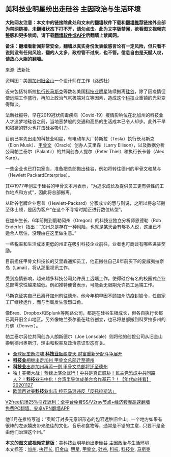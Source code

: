  <h2>美科技业明星纷出走硅谷 主因政治与生活环境</h2> <p class="notice"><b>大陆网友注意：本文中的链接除此处和文末的<a href="https://github.com/bannedbook/fanqiang" >翻墙</a>软件下载和<a href="https://github.com/killgcd/justmysocks/blob/master/README.md">翻墙推荐</a>链接外全部为禁网链接，未翻墙状态下打不开，请勿点击。此为文字版禁闻，欲看图文视频完整版和更多禁闻，请下载<a href="https://github.com/bannedbook/fanqiang">翻墙软件或APP</a>后翻墙上禁闻网。</p><p>备注：翻墙看新闻非常安全，翻墙以真实身份发表敏感言论有一定风险，但只看不说则没有任何风险，翻的人太多，政府管不过来，也不管。信息自由是天赋人权，请放心大胆的翻墙。</b></p>  <div class="entry"> <p>来源:&nbsp;法新社                                                </p> <p>资料图：美国<a href="https://www.bannedbook.org/bnews/tag/%e5%8a%a0%e5%b7%9e/" class="st_tag internal_tag" rel="tag" title="标签 加州 下的日志">加州</a><a href="https://www.bannedbook.org/bnews/tag/%e6%97%a7%e9%87%91%e5%b1%b1/" class="st_tag internal_tag" rel="tag" title="标签 旧金山 下的日志">旧金山</a>一个设计师在工作（路透社）</p> <p>近来包括特斯拉<a href="https://www.bannedbook.org/bnews/tag/%E6%89%A7%E8%A1%8C%E9%95%BF/" class="st_tag internal_tag" rel="tag" title="标签 执行长 下的日志">执行长</a><a href="https://www.bannedbook.org/bnews/tag/%E9%A9%AC%E6%96%AF%E5%85%8B/" class="st_tag internal_tag" rel="tag" title="标签 马斯克 下的日志">马斯克</a>等数名美国<a href="https://www.bannedbook.org/bnews/tag/%E7%A7%91%E6%8A%80%E4%B8%9A/" class="st_tag internal_tag" rel="tag" title="标签 科技业 下的日志">科技业</a><a href="https://www.bannedbook.org/bnews/tag/%e6%98%8e%e6%98%9f/" class="st_tag internal_tag" rel="tag" title="标签 明星 下的日志">明星</a>陆续搬离<a href="https://www.bannedbook.org/bnews/tag/%e7%a1%85%e8%b0%b7/" class="st_tag internal_tag" rel="tag" title="标签 硅谷 下的日志">硅谷</a>，除了因疫情促使远端工作盛行，再加上政治气氛极端对立等因素，造成这个<a href="https://www.bannedbook.org/bnews/tag/%E7%A7%91%E6%8A%80/" class="st_tag internal_tag" rel="tag" title="标签 科技 下的日志">科技</a>业重镇的光彩变得黯淡。</p> <p>法新社报导，早在2019冠状病毒疾病（Covid-19）疫情影响位在北加州的科技业人才追梦地硅谷之前，当地恶梦般的交通和高昂的生活成本已令人却步。此外干旱和猖獗的野火也打击硅谷吸引力。</p> <p>目前已率先出走的科技业明星，有电动车大厂特斯拉（Tesla）执行长马斯克（Elon Musk）、<a href="https://www.bannedbook.org/bnews/tag/%e7%94%b2%e9%aa%a8%e6%96%87/" class="st_tag internal_tag" rel="tag" title="标签 甲骨文 下的日志">甲骨文</a>（Oracle）创办人艾里森（Larry Ellison），以及数据分析公司帕兰泰尔（Palantir）的共同创办人提尔（Peter Thiel）和执行长卡普（Alex Karp）。</p>  <p>一些企业也已打包家当，准备把总部搬出硅谷，例如将转往德州的甲骨文和慧与（Hewlett PackardEnterprise）。</p> <p>其中1977年创立于硅谷的甲骨文本月表示，“为追求成长及提供员工更有弹性的工作地点和方式”，因此将总部搬离。</p> <p>从硅谷老牌企业惠普（Hewlett-Packard）分家成立的慧与则说，之所以将总部搬至休士顿，是因为客户“在这个不寻常时期正进行数位转型”。</p> <p>在加州生长、6年前搬到俄勒冈州（Oregon）的科技业独立分析师恩德勒（Rob Enderle）指出：“加州总是存在一种风险，也就是某天会有够多人说，这里已不适合人居住，没理由在这里做生意。”</p> <p>一些税率和生活成本更低的州正在吸引科技企业前往，业者也可商谈有哪些进驻奖励。</p>  <p>目前担任甲骨文科技长的艾里森通知员工，他正搬往自己8年前买下的夏威夷拉奈岛（Lanai），将从那里视讯工作。</p> <p>受到疫情影响，越来越多科技公司允许员工远端工作，使得硅谷有名的校园式企业总部需求性越来越低。例如推特便曾表示，可能会无限期允许员工远端工作。</p> <p>马斯克证实自己已离开加州前往德州。他今年稍早因不顾加州防疫封锁令，任自家工厂继续运作，而与当局发生激烈口角。</p> <p>像Brex、Dropbox和Splunk等网路公司，都是在硅谷生根成长，但各自执行长都已离开旧金山地区。另外像帕兰泰尔虽在硅谷创立，也已将总部搬到科罗拉多州的丹佛（Denver）。</p> <p>帕兰泰尔另位共同创办人朗斯德尔（Joe Lonsdale）则将他的创投公司从旧金山搬到德州奥斯汀，理由和税率及政治意识形态有关。</p>  <ul class='op-related-articles' title='相关阅读'> <li><a href='https://www.bannedbook.org/bnews/cnnews/20201215/1447751.html' target='_blank'>全球反垄断海啸 <b>科技业</b>酝酿变天 财富重新分配斗争展开</a></li> <li><a href='https://www.bannedbook.org/bnews/bannedvideo/20201213/1446609.html' target='_blank'><b>科技业</b>相继出走加州  甲骨文总部迁至德州</a></li> <li><a href='https://www.bannedbook.org/bnews/cnnews/20201212/1446239.html' target='_blank'><b>科技业</b>出走加州再添一例 甲骨文总部将迁至德州</a></li> <li><a href='https://www.bannedbook.org/bnews/taiwannews/20201127/1438167.html' target='_blank'>独！美猪大战！蓝绿上演全武行！中共是真正威胁！民主党恐成中共同路人？！<b>科技业</b>去中化！台湾半导体成美台合作基石？！【年代向钱看】20201127</a></li> <li><a href='https://www.bannedbook.org/bnews/cnnews/20201111/1429057.html' target='_blank'>欧盟再对美<b>科技业</b>出击 控亚马逊违反「反托拉斯法」</a></li> </ul> <p class="texttj"> <a href="https://github.com/bannedbook/fanqiang/wiki/V2ray%E6%9C%BA%E5%9C%BA" target="_blank">V2free机场25%引荐返利：全平台免费SS/V2ray节点+经济套餐高速翻墙</a><br/> <a href="https://github.com/bannedbook/fanqiang/wiki/%E7%A6%81%E9%97%BB%E7%BD%91%E5%AE%89%E5%8D%93%E7%BF%BB%E5%A2%99%E6%96%B0%E9%97%BBAPP" target="_blank">免费PC翻墙、安卓VPN翻墙APP</a></p><p>他11月在推特写道：“奥斯汀对多元意识形态的包容远胜旧金山。一个地方如果有很棒的左派嬉皮带来绝佳的文化、音乐和食物等，通常是不错的主意…只要不是全由他们治理这个州。”</p><a name='sharetosocial'></a>       <div><b>本文的图文或视频完整版</b>：<a href='https://www.bannedbook.org/bnews/cbnews/20201221/1451806.html'>美科技业明星纷出走硅谷 主因政治与生活环境</a></div>  </div><!--END ENTRY--> <div class="postfooter"> <div>本文标签：<a href="https://www.bannedbook.org/bnews/tag/%e5%8a%a0%e5%b7%9e/" rel="tag">加州</a>, <a href="https://www.bannedbook.org/bnews/tag/%E6%89%A7%E8%A1%8C%E9%95%BF/" rel="tag">执行长</a>, <a href="https://www.bannedbook.org/bnews/tag/%e6%97%a7%e9%87%91%e5%b1%b1/" rel="tag">旧金山</a>, <a href="https://www.bannedbook.org/bnews/tag/%e6%98%8e%e6%98%9f/" rel="tag">明星</a>, <a href="https://www.bannedbook.org/bnews/tag/%e7%94%b2%e9%aa%a8%e6%96%87/" rel="tag">甲骨文</a>, <a href="https://www.bannedbook.org/bnews/tag/%e7%a1%85%e8%b0%b7/" rel="tag">硅谷</a>, <a href="https://www.bannedbook.org/bnews/tag/%E7%A7%91%E6%8A%80/" rel="tag">科技</a>, <a href="https://www.bannedbook.org/bnews/tag/%E7%A7%91%E6%8A%80%E4%B8%9A/" rel="tag">科技业</a>, <a href="https://www.bannedbook.org/bnews/tag/%E9%A9%AC%E6%96%AF%E5%85%8B/" rel="tag">马斯克</a></div>  </div><!--END POSTFOOTER--> 